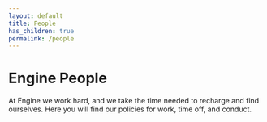 ```yaml
---
layout: default
title: People
has_children: true
permalink: /people
---
```


# Engine People

At Engine we work hard, and we take the time needed to recharge and find ourselves. Here you will find our policies for work, time off, and conduct.
